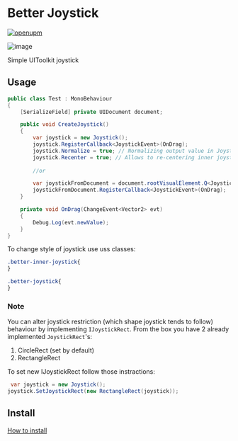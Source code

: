 # Better Joystick
[![openupm](https://img.shields.io/npm/v/com.tdw.betterjoystick?label=openupm&registry_uri=https://package.openupm.com)](https://openupm.com/packages/com.tdw.betterjoystick/)

![image](https://user-images.githubusercontent.com/22265817/227740413-aa3fafb1-9e93-48e8-9968-6d07655118fa.png)

Simple UIToolkit joystick

## Usage
```c#
public class Test : MonoBehaviour
{
    [SerializeField] private UIDocument document;

    public void CreateJoystick()
    {
        var joystick = new Joystick();
        joystick.RegisterCallback<JoystickEvent>(OnDrag);
        joystick.Normalize = true; // Normalizing output value in JoystickEvent or you can set this in UIBuilder
        joystick.Recenter = true; // Allows to re-centering inner joystick after user release or you can set this in UIBuilder
        
        //or

        var joystickFromDocument = document.rootVisualElement.Q<Joystick>();
        joystickFromDocument.RegisterCallback<JoystickEvent>(OnDrag);
    }

    private void OnDrag(ChangeEvent<Vector2> evt)
    {
        Debug.Log(evt.newValue);
    }
}
```

To change style of joystick use uss classes:

```css
.better-inner-joystick{
}

.better-joystick{
}
```

### Note
You can alter joystick restriction (which shape joystick tends to follow) behaviour by implementing `IJoystickRect`.
From the box you have 2 already implemented `JoystickRect`'s:
1. CircleRect (set by default)
2. RectangleRect

To set new IJoystickRect follow those instractions:
```c#
 var joystick = new Joystick();
joystick.SetJoystickRect(new RectangleRect(joystick));
```

## Install
[How to install](https://github.com/uurha/BetterPluginCollection/wiki/How-to-install)
